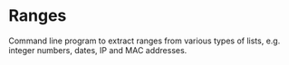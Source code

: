 # Ranges
Command line program to extract ranges from various types of lists,
e.g. integer numbers, dates, IP and MAC addresses.
